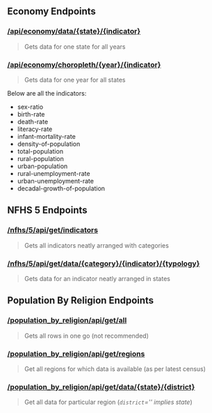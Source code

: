 ## Economy Endpoints

### [/api/economy/data/{state}/{indicator}](https://chartify.in/api/economy/data/India/literacy-rate)

> Gets data for one state for all years

### [/api/economy/choropleth/{year}/{indicator}](https://chartify.in/api/economy/choropleth/2018/urban-unemployment-rate/total)

> Gets data for one year for all states

Below are all the indicators:

* sex-ratio
* birth-rate
* death-rate
* literacy-rate
* infant-mortality-rate
* density-of-population
* total-population
* rural-population
* urban-population
* rural-unemployment-rate
* urban-unemployment-rate
* decadal-growth-of-population


## NFHS 5 Endpoints

### [/nfhs/5/api/get/indicators](https://statsindia.herokuapp.com/nfhs/5/api/get/indicators)

> Gets all indicators neatly arranged with categories 

### <a href='https://statsindia.herokuapp.com/nfhs/5/api/get/data/Tobacco%20Use%20and%20Alcohol%20Consumption%20among%20Adults%20(age%2015%20years%20and%20above)/Women%20age%2015%20years%20and%20above%20who%20consume%20alcohol%20(%)/urban'>/nfhs/5/api/get/data/{category}/{indicator}/{typology}</a>

> Gets data for an indicator neatly arranged in states

## Population By Religion Endpoints

### [/population_by_religion/api/get/all](https://statsindia.herokuapp.com/population_by_religion/api/get/all)

> Gets all rows in one go (not recommended)

### [/population_by_religion/api/get/regions](https://statsindia.herokuapp.com/population_by_religion/api/get/regions)

> Get all regions for which data is available (as per latest census)

### <a href="https://statsindia.herokuapp.com/population_by_religion/api/get/data/Madhya Pradesh/Indore">/population_by_religion/api/get/data/{state}/{district}</a>

> Get all data for particular region (*`district`='' implies state*)
  
